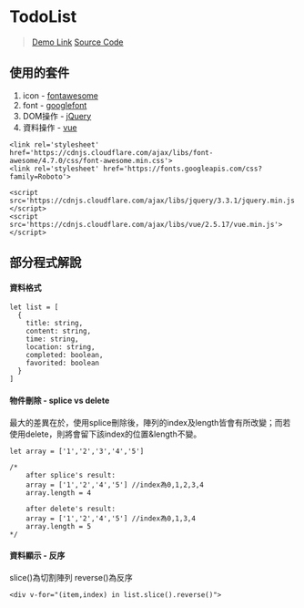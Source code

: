 TodoList
===
> [Demo Link](https://diuer.github.io/todolist/)
> [Source Code](https://github.com/Diuer/todolist/)
## 使用的套件
1. icon - [fontawesome](https://fontawesome.com/)
2. font - [googlefont](https://fonts.google.com/)
3. DOM操作 - [jQuery](https://jquery.com)
4. 資料操作 - [vue](https://vuejs.org)
```
<link rel='stylesheet' href='https://cdnjs.cloudflare.com/ajax/libs/font-awesome/4.7.0/css/font-awesome.min.css'>
<link rel='stylesheet' href='https://fonts.googleapis.com/css?family=Roboto'>

<script src='https://cdnjs.cloudflare.com/ajax/libs/jquery/3.3.1/jquery.min.js'></script>
<script src='https://cdnjs.cloudflare.com/ajax/libs/vue/2.5.17/vue.min.js'></script>
```

## 部分程式解說
#### 資料格式
```
let list = [
  {
    title: string,
    content: string,
    time: string,
    location: string,
    completed: boolean,
    favorited: boolean
  }
]
```
#### 物件刪除 - splice vs delete
最大的差異在於，使用splice刪除後，陣列的index及length皆會有所改變；而若使用delete，則將會留下該index的位置&length不變。
```
let array = ['1','2','3','4','5']
  
/*
    after splice's result:
    array = ['1','2','4','5'] //index為0,1,2,3,4
    array.length = 4
    
    after delete's result:
    array = ['1','2','4','5'] //index為0,1,3,4
    array.length = 5
*/
```
#### 資料顯示 - 反序
slice()為切割陣列
reverse()為反序
```
<div v-for="(item,index) in list.slice().reverse()">
```
